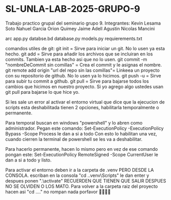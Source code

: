 # SL-UNLA-LAB-2025-GRUPO-9
Trabajo practico grupal del seminario grupo 9.
Integrantes:
Kevin Lesama Soto
Nahuel Garcia
Orion Quimey Jaime Adell
Agustin Nicolas Mancini

arc
app.py
databse.bd
database.py
models.py
requierements.txt

comandos utiles de git:
git init = Sirve para iniciar un git. No lo usen ya esta hecho.
git add = Sirve para añadir los archivos que se incluiran en los commits. Tambien ya esta hecho asi que no lo usen.
git commit -m "nombreDeCommit sin comillas" = Crea el commit y le asignas el nombre.
git remote add origin "url del repo sin las comillas"= Linkeea un proyecto con su repositorio de github. No lo usen ya lo hicimos.
git push -u = Sirve para subir tu commit a github.
git pull = Sirve para bajarse todos los cambios que hicimos en nuestro proyecto. Si yo agrego algo ustedes usan git pull para bajarse lo que hice yo.

Si les sale un error al activar el entorno virtual que dice que la ejecucion de scripts esta deshabilitada tienen 2 opciones, habilitarla temporalmente o permanente.

Para temporal buscan en windows "powershell" y lo abren como administrador.
Pegan este comando: Set-ExecutionPolicy -ExecutionPolicy Bypass -Scope Process
le dan a si a todo
Con esto lo habilitan una vez, cuando cierren la terminal de powershell se les va a deshabilitar.

Para hacerlo permanente, hacen lo mismo pero en vez de ese comando pongan este:
Set-ExecutionPolicy RemoteSigned -Scope CurrentUser
le dan a si a todo y listo.

Para activar el entorno deben ir a la carpeta de .venv PERO DESDE LA CONSOLA.
escriban en la consola "cd .\.venv\Scripts" le dan enter y despues ponen ".\activate"
RECUERDEN QUE TIENEN QUE SALIR DESPUES NO SE OLVIDEN O LOS MATO.
Para volver a la carpeta raiz del proyecto hacen asi "cd ..\..\"
no rompan nada porfavor 🙏🏻🙏🏻